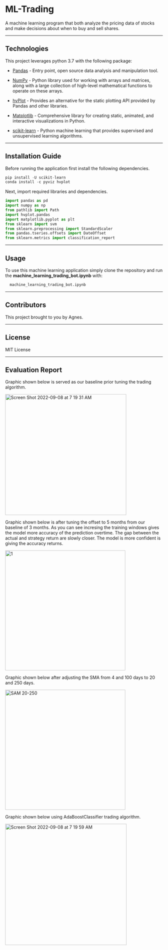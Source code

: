 # ML-Trading

A machine learning program that both analyze the pricing data of stocks and make decisions about when to buy and sell shares.

---

## Technologies

This project leverages python 3.7 with the following package:

* [Pandas](https://pandas.pydata.org/) - Entry point, open source data analysis and manipulation tool.

* [NumPy](https://numpy.org/) - Python library used for working with arrays and matrices, along with a large collection of high-level mathematical functions to operate on these arrays.

* [hvPlot](https://hvplot.holoviz.org/) - Provides an alternative for the static plotting API provided by Pandas and other libraries.

* [Matplotlib](https://matplotlib.org//) - Comprehensive library for creating static, animated, and interactive visualizations in Python.

* [scikit-learn](https://scikit-learn.org/stable/) - Python machine learning that provides supervised and unsupervised learning algorithms.

---

## Installation Guide

Before running the application first install the following dependencies.

```python
pip install -U scikit-learn
conda install -c pyviz hvplot
```

Next, import required libraries and dependencies.

```python
import pandas as pd
import numpy as np
from pathlib import Path
import hvplot.pandas
import matplotlib.pyplot as plt
from sklearn import svm
from sklearn.preprocessing import StandardScaler
from pandas.tseries.offsets import DateOffset
from sklearn.metrics import classification_report
```

---

## Usage

To use this machine learning application simply clone the repository and run the **machine_learning_trading_bot.ipynb** with:

```python
  machine_learning_trading_bot.ipynb
```

---

## Contributors

This project brought to you by Agnes.

---

## License
MIT License

---
## Evaluation Report

Graphic shown below is served as our baseline prior tuning the trading algorithm.

<img width="387" alt="Screen Shot 2022-09-08 at 7 19 31 AM" src="https://user-images.githubusercontent.com/105394703/189468553-50036e34-9262-4466-b488-7c4949bc501b.png">

Graphic shown below is after tuning the offset to 5 months from our baseline of 3 months. As you can see incresing the training windows gives the model more accuracy of the prediction overtime. The gap between the actual and strategy return are slowly closer. The model is more confident is giving the accuracy returns.

<img width="384" alt="1" src="https://user-images.githubusercontent.com/105394703/189565185-b43e12d5-d605-46be-8d78-308b03f1be6f.png">

Graphic shown below after adjusting the SMA from 4 and 100 days to 20 and 250 days.

<img width="384" alt="SAM 20-250" src="https://user-images.githubusercontent.com/105394703/189566640-0570ad36-2331-4f14-8174-e499bfc63f0d.png">

Graphic shown below using AdaBoostClassifier trading algorithm.

<img width="388" alt="Screen Shot 2022-09-08 at 7 19 59 AM" src="https://user-images.githubusercontent.com/105394703/189489309-35594234-05a2-4a4f-bd56-420a6e31cc41.png">


